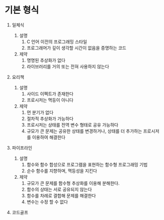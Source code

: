 # 기본 형식

1. 일체식
    1. 설명
        1. C 언어 이전의 프로그래밍 스타일
        1. 프로그래머가 깊이 생각할 시간이 없음을 증명하는 코드
    1. 제약
        1. 명명된 추상화가 없다
        1. 라이브러리를 거의 또는 전혀 사용하지 않는다


2. 요리책
    1. 설명
        1. 사이드 이펙트가 존재한다
        1. 프로시저는 멱등이 아니다 
    1. 제약
        1. 먼 분기가 없다
        1. 절차적 추상화가 가능하다
        1. 프로시저는 상태를 전역 변수 형태로 공유 가능하다
        1. 규모가 큰 문제는 공유한 상태를 변경하거나, 상태를 더 추가하는 프로시저를
            이용하여 해결한다


3. 파이프라인
    1. 설명
        1. 함수와 함수 합성으로 프로그램을 표현하는 함수형 프로그래밍 기법
        1. 순수 함수를 지향하며, 멱등성을 지킨다
    1. 제약
        1. 규모가 큰 문제를 함수형 추상화를 이용해 분해한다. 
        1. 함수의 상태는 서로 공유되지 않는다
        1. 함수를 차례로 결합해 문제를 해결한다 
        1. 변수는 수정 할 수 없다
    
4. 코드골프
 

